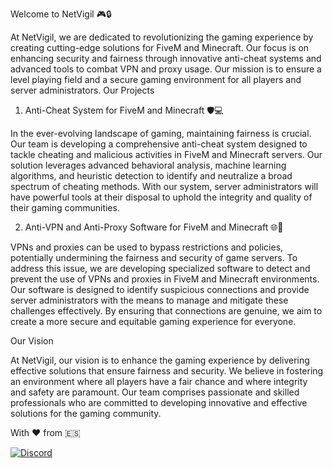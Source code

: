 Welcome to NetVigil 🎮🔒

At NetVigil, we are dedicated to revolutionizing the gaming experience by creating cutting-edge solutions for FiveM and Minecraft. Our focus is on enhancing security and fairness through innovative anti-cheat systems and advanced tools to combat VPN and proxy usage. Our mission is to ensure a level playing field and a secure gaming environment for all players and server administrators.
Our Projects

1. Anti-Cheat System for FiveM and Minecraft 🛡️💻

In the ever-evolving landscape of gaming, maintaining fairness is crucial. Our team is developing a comprehensive anti-cheat system designed to tackle cheating and malicious activities in FiveM and Minecraft servers. Our solution leverages advanced behavioral analysis, machine learning algorithms, and heuristic detection to identify and neutralize a broad spectrum of cheating methods. With our system, server administrators will have powerful tools at their disposal to uphold the integrity and quality of their gaming communities.

2. Anti-VPN and Anti-Proxy Software for FiveM and Minecraft 🌐🚫

VPNs and proxies can be used to bypass restrictions and policies, potentially undermining the fairness and security of game servers. To address this issue, we are developing specialized software to detect and prevent the use of VPNs and proxies in FiveM and Minecraft environments. Our software is designed to identify suspicious connections and provide server administrators with the means to manage and mitigate these challenges effectively. By ensuring that connections are genuine, we aim to create a more secure and equitable gaming experience for everyone.

Our Vision

At NetVigil, our vision is to enhance the gaming experience by delivering effective solutions that ensure fairness and security. We believe in fostering an environment where all players have a fair chance and where integrity and safety are paramount. Our team comprises passionate and skilled professionals who are committed to developing innovative and effective solutions for the gaming community.


With ❤️ from 🇪🇸

[![Discord](https://img.shields.io/discord/1282719766401777695?logo=discord&color=7289DA)](https://discord.gg/netvigil)

